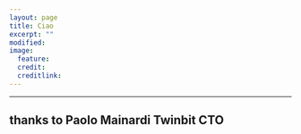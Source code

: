 ```yaml
---
layout: page
title: Ciao
excerpt: ""
modified: 
image:
  feature: 
  credit: 
  creditlink: 
---
```


---
thanks to Paolo Mainardi Twinbit CTO 
---





